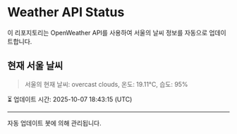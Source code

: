 
# Weather API Status

이 리포지토리는 OpenWeather API를 사용하여 서울의 날씨 정보를 자동으로 업데이트합니다.

## 현재 서울 날씨
> 서울의 현재 날씨: overcast clouds, 온도: 19.11°C, 습도: 95%

⏳ 업데이트 시간: 2025-10-07 18:43:15 (UTC)

---
자동 업데이트 봇에 의해 관리됩니다.

